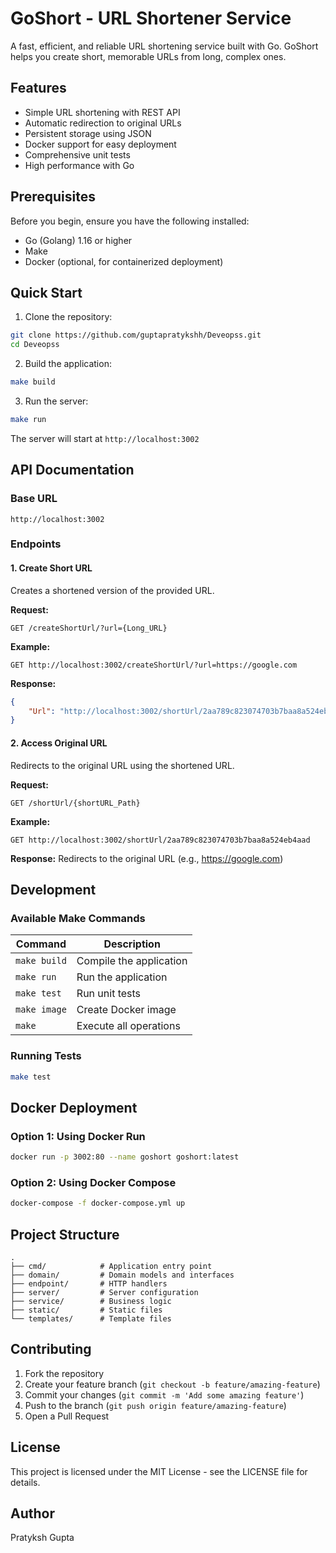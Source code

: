 # GoShort - URL Shortener Service

A fast, efficient, and reliable URL shortening service built with Go. GoShort helps you create short, memorable URLs from long, complex ones.

## Features

- Simple URL shortening with REST API
- Automatic redirection to original URLs
- Persistent storage using JSON
- Docker support for easy deployment
- Comprehensive unit tests
- High performance with Go

## Prerequisites

Before you begin, ensure you have the following installed:
- Go (Golang) 1.16 or higher
- Make
- Docker (optional, for containerized deployment)

## Quick Start

1. Clone the repository:
```bash
git clone https://github.com/guptapratykshh/Deveopss.git
cd Deveopss
```

2. Build the application:
```bash
make build
```

3. Run the server:
```bash
make run
```

The server will start at `http://localhost:3002`

## API Documentation

### Base URL
```
http://localhost:3002
```

### Endpoints

#### 1. Create Short URL
Creates a shortened version of the provided URL.

**Request:**
```http
GET /createShortUrl/?url={Long_URL}
```

**Example:**
```http
GET http://localhost:3002/createShortUrl/?url=https://google.com
```

**Response:**
```json
{
    "Url": "http://localhost:3002/shortUrl/2aa789c823074703b7baa8a524eb4aad"
}
```

#### 2. Access Original URL
Redirects to the original URL using the shortened URL.

**Request:**
```http
GET /shortUrl/{shortURL_Path}
```

**Example:**
```http
GET http://localhost:3002/shortUrl/2aa789c823074703b7baa8a524eb4aad
```

**Response:**
Redirects to the original URL (e.g., https://google.com)

## Development

### Available Make Commands

| Command | Description |
|---------|-------------|
| `make build` | Compile the application |
| `make run` | Run the application |
| `make test` | Run unit tests |
| `make image` | Create Docker image |
| `make` | Execute all operations |

### Running Tests

```bash
make test
```

## Docker Deployment

### Option 1: Using Docker Run
```bash
docker run -p 3002:80 --name goshort goshort:latest
```

### Option 2: Using Docker Compose
```bash
docker-compose -f docker-compose.yml up
```

## Project Structure

```
.
├── cmd/            # Application entry point
├── domain/         # Domain models and interfaces
├── endpoint/       # HTTP handlers
├── server/         # Server configuration
├── service/        # Business logic
├── static/         # Static files
└── templates/      # Template files
```

## Contributing

1. Fork the repository
2. Create your feature branch (`git checkout -b feature/amazing-feature`)
3. Commit your changes (`git commit -m 'Add some amazing feature'`)
4. Push to the branch (`git push origin feature/amazing-feature`)
5. Open a Pull Request

## License

This project is licensed under the MIT License - see the LICENSE file for details.

## Author

Pratyksh Gupta